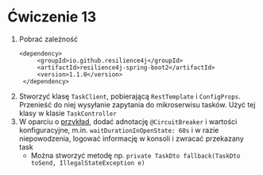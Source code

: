 # Ćwiczenie 13

1. Pobrać zależność
   ```
   <dependency>
        <groupId>io.github.resilience4j</groupId>
        <artifactId>resilience4j-spring-boot2</artifactId>
        <version>1.1.0</version>
    </dependency>
   ```
2. Stworzyć klasę `TaskClient`, pobierającą `RestTemplate` i `ConfigProps`. Przenieść do niej wysyłanie zapytania do mikroserwisu tasków. Użyć tej klasy w klasie `TaskController`
3. W oparciu o [przykład](https://resilience4j.readme.io/docs/getting-started-3), dodać adnotację `@CircuitBreaker` i wartości konfiguracyjne, m.in. `waitDurationInOpenState: 60s` i w razie niepowodzenia, logować informację w konsoli i zwracać przekazany task
   * Można stworzyć metodę np. `private TaskDto fallback(TaskDto toSend, IllegalStateException e)`
